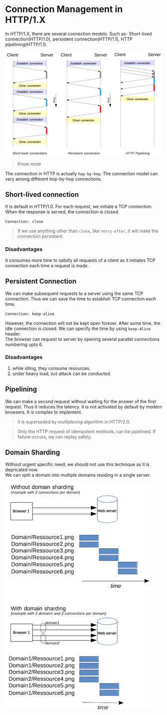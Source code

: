 # Connection Management in HTTP/1.X 

In HTTP/1.X, there are several connection models. Such as- Short-lived connection(HTTP/1.0), persistent connection(HTTP/1.1), HTTP pipelining(HTTP/1.1). 

![alt text](image.png)

> Know more      

The connection in HTTP is actually `hop-by-hop`. The connection model can vary among different hop-by-hop connections. 

## Short-lived connection
It is default in HTTP/1.0. For each request, we initiate a TCP connection. When the response is served, the connection is closed. 
```HTTP
Connection: close
``` 
>If we use anything other than `close`, like `retry-after`, it will make the connection persistent.   

### Disadvantages
It consumes more time to satisfy all requests of a client as it initiates TCP connection each time a request is made. 

## Persistent Connection 
We can make subsequent requests to a server using the same TCP connection. Thus we can save the time to establish TCP connection each time. 
```HTTP
Connection: keep-alive
``` 
However, the connection will not be kept open forever. After some time, the idle connection is closed. We can specify the time by using `keep-Alive` header.  
The browser can request to server by opening several parallel connections numbering upto 6. 


### Disadvantages
1. while idling, they consume resources. 
2. under heavy load, `DoS` attack can be conducted. 

## Pipelining
We can make a second request without waiting for the answer of the first request. Thus it reduces the latency. It is not activated by default by modern browsers. It is complex to implement. 
> it is superseded by *multiplexing* algorithm in HTTP/2.0.   

> Only the HTTP request of idempotent methods, can be pipelined. If failure occurs, we can replay safely. 


## Domain Sharding 
Without urgent specific need, we should not use this technique as it is depricated now.    
We can split a domain into multiple domains residing in a single server. 

![alt text](image-1.png)
